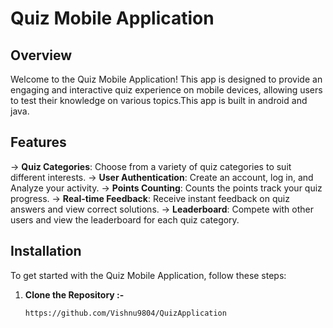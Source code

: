 # Quiz Mobile Application

## Overview

Welcome to the Quiz Mobile Application! This app is designed to provide an engaging and interactive quiz experience on mobile devices, allowing users to test their knowledge on various topics.This app is built in android and java.

## Features

-> **Quiz Categories**: Choose from a variety of quiz categories to suit different interests.
-> **User Authentication**: Create an account, log in, and Analyze your activity.
-> **Points Counting**: Counts the points track your quiz progress.
-> **Real-time Feedback**: Receive instant feedback on quiz answers and view correct solutions.
-> **Leaderboard**: Compete with other users and view the leaderboard for each quiz category.


## Installation

To get started with the Quiz Mobile Application,  follow these steps:

1. **Clone the Repository :-**

   ```bash
   https://github.com/Vishnu9804/QuizApplication
